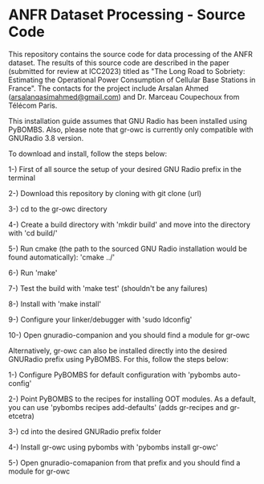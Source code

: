 # ANFR Dataset Processing - Source Code
This repository contains the source code for data processing of the ANFR dataset. The results of this source code are described in the paper (submitted for review at ICC2023) titled as "The Long Road to Sobriety: Estimating the Operational Power Consumption of Cellular Base Stations in France". The contacts for the project include Arsalan Ahmed (<arsalanqasimahmed@gmail.com>) and Dr. Marceau Coupechoux from Télécom Paris.


This installation guide assumes that GNU Radio has been installed using PyBOMBS. Also, please note that gr-owc is currently only compatible with GNURadio 3.8 version.

To download and install, follow the steps below:

1-) First of all source the setup of your desired GNU Radio prefix in the terminal

2-) Download this repository by cloning with git clone (url)

3-) cd to the gr-owc directory

4-) Create a build directory with 'mkdir build' and move into the directory with 'cd build/'

5-) Run cmake (the path to the sourced GNU Radio installation would be found automatically): 'cmake ../'

6-) Run 'make'

7-) Test the build with 'make test' (shouldn't be any failures)

8-) Install with 'make install'

9-) Configure your linker/debugger with 'sudo ldconfig'

10-) Open gnuradio-companion and you should find a module for gr-owc

Alternatively, gr-owc can also be installed directly into the desired GNURadio prefix using PyBOMBS. For this, follow the steps below:

1-) Configure PyBOMBS for default configuration with 'pybombs auto-config'

2-) Point PyBOMBS to the recipes for installing OOT modules. As a default, you can use 'pybombs recipes add-defaults' (adds gr-recipes and gr-etcetra) 

3-) cd into the desired GNURadio prefix folder

4-) Install gr-owc using pybombs with 'pybombs install gr-owc' 

5-) Open gnuradio-comapanion from that prefix and you should find a module for gr-owc